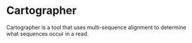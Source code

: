 # Cartographer
Cartographer is a tool that uses multi-sequence alignment to determine what sequences occur in a read.
